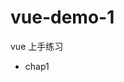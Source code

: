 # vue-demo-1
vue 上手练习

- chap1 <script> 引入 vue
- chap2 过滤器 | 指令 v-bind v-on v-text v-html 事件语法糖 v-bind/: v-on/@
- chap3 计算属性
- chap4 v-bind 绑定 style 和 class 的语法(变量、对象、数组)
- chap5 vue 内置指令
    > i. v-cloak
    > ii. v-once
    > iii. v-if v-else-if v-else v-show
    > iv. 数组方法 .push .pop .shift .unshift .splice .sort .reverse
      不会引起数组渲染的情况: 1. 修改数组指定项 2. 直接更改数组长度
      解决方法: 1. Vue.set(app.arr, 1, 'text') 2. filter 返回新的数组
    > v. 快捷绑定事件 .stop .prevent .self .once .enter .delete .tab keyup.13
